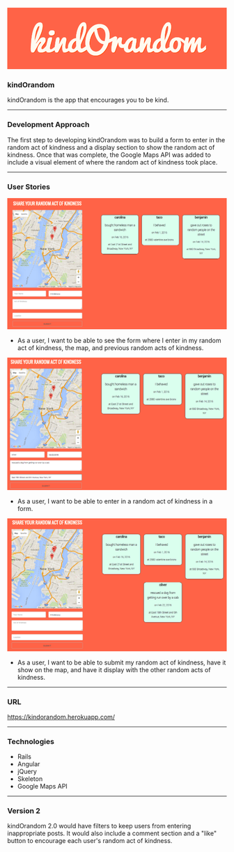 ![Alt text](/app/assets/images/kindOrandom-logo.png)

### kindOrandom

kindOrandom is the app that encourages you to be kind.

---

### Development Approach

The first step to developing kindOrandom was to build a form to enter in the random act of kindness and a display section to show the random act of kindness. Once that was complete, the Google Maps API was added to include a visual element of where the random act of kindness took place.

---

### User Stories

![User stories](/app/assets/images/kindOrandom-form-display.png)

* As a user, I want to be able to see the form where I enter in my random act of kindness, the map, and previous random acts of kindness.

![User stories](/app/assets/images/kindOrandom-form.png)

* As a user, I want to be able to enter in a random act of kindness in a form.

![User stories](/app/assets/images/kindOrandom-display.png)

* As a user, I want to be able to submit my random act of kindness, have it show on the map, and have it display with the other random acts of kindness.

---

### URL

https://kindorandom.herokuapp.com/

---

### Technologies

* Rails
* Angular
* jQuery
* Skeleton
* Google Maps API

---

### Version 2

kindOrandom 2.0 would have filters to keep users from entering inappropriate posts. It would also include a comment section and a "like" button to encourage each user's random act of kindness.
